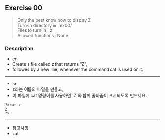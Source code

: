 ## Exercise 00
> Only the best know how to display Z<br />
> Turn-in directory in : ex00/<br />
> Files to turn in : z<br />
> Allowed functions : None

### Description
* en
* Create a file called z that returns "Z", 
* followed by a new line, whenever the command cat is used on it.

---

- kr
- z라는 이름의 파일을 만들고, 
- 이 파일에 cat 명령어를 사용하면 'Z'와 함께 줄바꿈이 표시되도록 만드세요.

```
?>cat z
Z
?>
```

---

- 참고사항
- `cat`